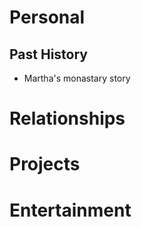 # Personal

## Past History

- Martha's monastary story

# Relationships

# Projects

# Entertainment
